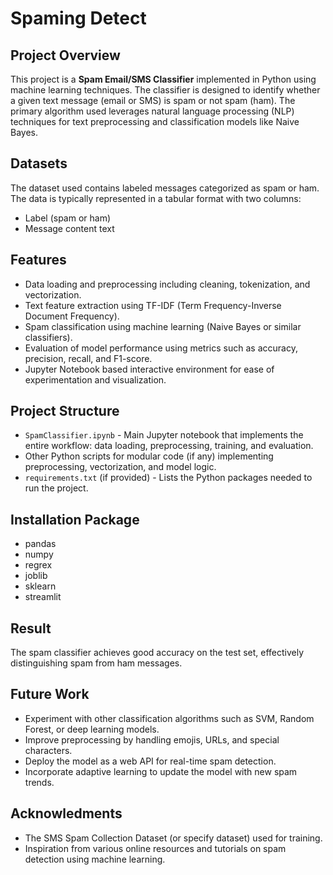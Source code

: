 # Spaming Detect 

## Project Overview
This project is a **Spam Email/SMS Classifier** implemented in Python using machine learning techniques. The classifier is designed to identify whether a given text message (email or SMS) is spam or not spam (ham). The primary algorithm used leverages natural language processing (NLP) techniques for text preprocessing and classification models like Naive Bayes.
## Datasets
The dataset used contains labeled messages categorized as spam or ham. The data is typically represented in a tabular format with two columns:
- Label (spam or ham)
- Message content text
## Features

- Data loading and preprocessing including cleaning, tokenization, and vectorization.
- Text feature extraction using TF-IDF (Term Frequency-Inverse Document Frequency).
- Spam classification using machine learning (Naive Bayes or similar classifiers).
- Evaluation of model performance using metrics such as accuracy, precision, recall, and F1-score.
- Jupyter Notebook based interactive environment for ease of experimentation and visualization.

## Project Structure
- `SpamClassifier.ipynb` - Main Jupyter notebook that implements the entire workflow: data loading, preprocessing, training, and evaluation.
- Other Python scripts for modular code (if any) implementing preprocessing, vectorization, and model logic.
- `requirements.txt` (if provided) - Lists the Python packages needed to run the project.
## Installation Package
- pandas
- numpy
- regrex
- joblib
- sklearn
- streamlit

## Result
The spam classifier achieves good accuracy on the test set, effectively distinguishing spam from ham messages.
## Future Work
- Experiment with other classification algorithms such as SVM, Random Forest, or deep learning models.
- Improve preprocessing by handling emojis, URLs, and special characters.
- Deploy the model as a web API for real-time spam detection.
- Incorporate adaptive learning to update the model with new spam trends.

## Acknowledments
- The SMS Spam Collection Dataset (or specify dataset) used for training.
- Inspiration from various online resources and tutorials on spam detection using machine learning.